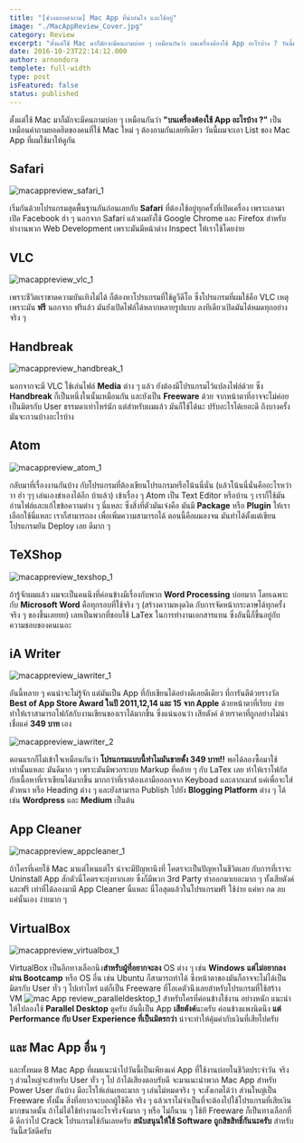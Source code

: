 ```yaml
---
title: "[ช่วงตอบคำถาม] Mac App ที่น่าสนใจ และใช้อยู่"
image: "./MacAppReview_Cover.jpg"
category: Review
excerpt: "ตั้งแต่ใช้ Mac มาก็มักจะมีคนถามบ่อย ๆ เหมือนกันว่า บนเครื่องต้องใช้ App อะไรบ้าง ? วันนี้ผมจะเอา List ของ Mac App ที่ผมใช้มาให้ดูกัน."
date: 2016-10-23T22:14:12.000
author: arnondora
templete: full-width
type: post
isFeatured: false
status: published
---
```


ตั้งแต่ใช้ Mac มาก็มักจะมีคนถามบ่อย ๆ เหมือนกันว่า **"บนเครื่องต้องใช้ App อะไรบ้าง ?"** เป็นเหมือนคำถามยอดฮิตของคนที่ใช้ Mac ใหม่ ๆ ต้องถามกันเลยทีเดียว วันนี้ผมจะเอา List ของ Mac App ที่ผมใช้มาให้ดูกัน

## Safari
![macappreview_safari_1](./MacAppReview_Safari_1.png)

เริ่มกันด้วยโปรแกรมสุดพื้นฐานกันก่อนเลยกับ **Safari** ที่ต้องใช้อยู่ทุกครั้งที่เปิดเครื่อง เพราะเอามาเปิด Facebook ฮ่า ๆ นอกจาก Safari แล้วผมยังใช้ Google Chrome และ Firefox สำหรับทำงานพวก Web Development เพราะมันมีหน้าต่าง Inspect ให้เราใช้โดยง่าย

## VLC

![macappreview_vlc_1](./MacAppReview_Vlc_1.png)

เพราะชีวิตเราขาดความบันเทิงไม่ได้ ก็ต้องหาโปรแกรมที่ใช้ดูวีดีโอ ซึ่งโปรแกรมที่ผมใช้คือ VLC เหตุเพราะมัน **ฟรี** นอกจาก ฟรีแล้ว มันยังเปิดไฟล์ได้หลากหลายรูปแบบ ลงทีเดียวเปิดมันได้หมดทุกอย่างจริง ๆ

## Handbreak

![macappreview_handbreak_1](./MacAppReview_Handbreak_1.png)

นอกจากจะมี VLC ใช้เล่นไฟล์ **Media** ต่าง ๆ แล้ว ยังต้องมีโปรแกรมไว้แปลงไฟล์ด้วย ซึ่ง **Handbreak** ก็เป็นหนึ่งในนั้นเหมือนกัน และยังเป็น **Freeware** ด้วย จากหน้าตาที่อาจจะไม่ค่อยเป็นมิตรกับ User ธรรมดาเท่าไหร่นัก แต่สำหรับผมแล้ว มันก็ใช้ได้นะ ปรับอะไรได้เยอะดี ถึงบางครั้งมันจะกวนบ้างอะไรบ้าง

## Atom
![macappreview_atom_1](./MacAppReview_Atom_1.png)

กลับมาที่เรื่องงานกันบ้าง กับโปรแกรมที่ต้องเขียนโปรแกรมหรือโน้นนี่นั่น (แล้วโน้นนี่นั่นคืออะไรหว่าาา ฮ่า ๆๆ เล่นเองขำเองได้อีก บ้าแล้ว) เข้าเรื่อง ๆ Atom เป็น Text Editor หรือบ้าน ๆ เราก็ใช้มันอ่านไฟล์และแก้ไขข้อความต่าง ๆ นี่แหละ ซึ่งสิ่งที่ตัวมันเจ๋งคือ มันมี **Package** หรือ **Plugin** ให้เราเลือกใช้นี่แหละ เราก็สามารถลง เพื่อเพิ่มความสามารถได้ ตอนนี้คือผมลงจน มันทำได้ตั้งแต่เขียนโปรแกรมยัน Deploy เลย ดีมาก ๆ

## TeXShop
![macappreview_texshop_1](./MacAppReview_TeXShop_1.png)

ถ้ารู้จักผมแล้ว ผมจะเป็นคนนึงที่ค่อนข้างมีเรื่องกับพวก **Word Processing** บ่อยมาก โดยเฉพาะกับ **Microsoft Word** คือทุกรอบที่ใช้จริง ๆ (สร้างความหงุดงิด กับการจัดหน้ากระดาษได้ทุกครั้งจริง ๆ ของขึ้นเลยยย) เลยเป็นพวกที่ชอบใช้ LaTex ในการทำงานเอกสารแทน ซึ่งอันนี้ก็ขึ้นอยู่กับความชอบของคนเนอะ

## iA Writer
![macappreview_iawriter_1](./MacAppReview_iAWriter_1.png)

อันนี้หลาย ๆ คนน่าจะไม่รู้จัก แต่มันเป็น App ที่กับเขียนได้อย่างดีเลยดีเดียว ที่การันตีด้วยรางวัล **Best of App Store Award ในปี 2011,12,14 และ 15 จาก Apple** ด้วยหน้าตาที่เรียบ ง่าย ทำให้เราสามารถโฟกัสกับงานเขียนของเราได้มากขึ้น ซึ่งแน่นอนว่า เสียตังค์ ด้วยราคาที่ถูกอย่างไม่น่าเชื่อแค่ **349 บาท** เอง

![macappreview_iawriter_2](./MacAppReview_iAWriter_2.png)

ตอนแรกก็ไม่เข้าใจเหมือนกันว่า **โปรแกรมแบบนี้ทำไมมันขายตั้ง 349 บาท!!** พอได้ลองซื้อมาใช้เท่านั้นแหละ มันดีมาก ๆ เพราะมันมีพวกระบบ Markup ที่คล้าย ๆ กับ LaTex เลย ทำให้เราโฟกัสกับเนื้อหาที่เราเขียนได้มากขึ้น มากกว่าที่เราต้องเอามือออกจาก Keyboad และลากเมาส์ แค่เพื่อจะใส่ตัวหนา หรือ Heading ต่าง ๆ และยังสามารถ Publish ไปยัง **Blogging Platform** ต่าง ๆ ได้เช่น **Wordpress** และ **Medium** เป็นต้น

## App Cleaner
![macappreview_appcleaner_1](./MacAppReview_AppCleaner_1.png)

ถ้าใครที่เคยใช้ Mac มาแต่ไหนแต่ไร น่าจะมีปัญหานึงที่ โคตรจะเป็นปัญหาในชีวิตเลย กับการที่เราจะ Uninstall App สักตัวนี่โคตรจะยุ่งยากเลย ซึ่งก็มีพวก 3rd Party ทำออกมาเยอะมาก ๆ ทั้งเสียตังค์ และฟรี เท่าที่ได้ลองมามี App Cleaner นี่แหละ นี่โอสุดแล้วในโปรแกรมฟรี ใช้ง่าย แค่หา กด ลบ แค่นั้นเอง ง่ายมาก ๆ

## VirtualBox
![macappreview_virtualbox_1](./MacAppReview_VirtualBox_1.png)

VirtualBox เป็นอีกทางเลือกนึง**สำหรับผู้ที่อยากจะลง** OS ต่าง ๆ เช่น **Windows** **แต่ไม่อยากลงผ่าน Bootcamp** หรือ OS อื่น เช่น Ubuntu ก็สามารถทำได้ ซึ่งหน้าตาของมันก็อาจจะไม่ได้เป็นมิตรกับ User ทั่ว ๆ ไปเท่าไหร่ แต่ก็เป็น Freeware ที่โอเคตัวนึงเลยสำหรับโปรแกรมที่ใช้สร้าง VM
![mac App review_paralleldesktop_1](./MacAppReview_ParallelDesktop_1.png)
สำหรับใครที่ค่อนข้างใช้งาน อย่างหนัก แนะนำให้ไปลองใช้ **Parallel Desktop** ดูครับ อันนี้เป็น App **เสียตังค์**นะครับ ค่อนข้างแพงนิดนึง **แต่ Performance กับ User Experience ที่เป็นมิตรกว่า** น่าจะทำให้คุ้มค่ากับเงินที่เสียไปครับ

## และ Mac App อื่น ๆ
และทั้งหมด 8 Mac App ที่ผมแนะนำไปวันนี้เป็นเพียงแค่ App ที่ใช้งานบ่อยในชีวิตประจำวัน จริง ๆ ส่วนใหญ่จะสำหรับ User ทั่ว ๆ ไป ถ้าได้เสียงตอบรับดี จะมาแนะนำพวก Mac App สำหรับ Power User กันบ้าง มีอะไรให้เล่นเยอะมาก ๆ เล่นไม่หมดจริง ๆ
จะสังเกตได้ว่า ส่วนใหญ่เป็น Freeware ทั้งนั้น สิ่งที่อยากจะบอกผู้ใช้คือ จริง ๆ แล้วเราไม่จำเป็นที่จะต้องไปใช้โปรแกรมที่เสียเงินมากขนาดนั้น ถ้าไม่ได้ใช้ทำงานอะไรจริงจังมาก ๆ หรือ ไม่ก็นาน ๆ ใช้ที Freeware ก็เป็นทางเลือกที่ดี ดีกว่าไป Crack โปรแกรมใช้กันเลยครับ **สนับสนุนให้ใช้ Software ถูกสิขสิทธิ์กันนะครับ** สำหรับวันนี้สวัสดีครับ
